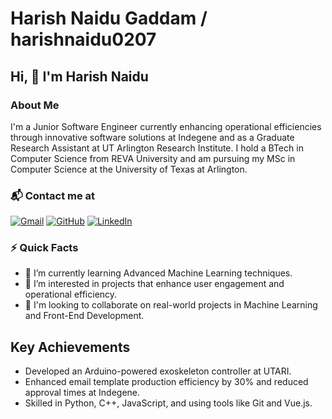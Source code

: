 # Harish Naidu Gaddam / harishnaidu0207

## Hi, 👋 I'm Harish Naidu
### About Me
I'm a Junior Software Engineer currently enhancing operational efficiencies through innovative software solutions at Indegene and as a Graduate Research Assistant at UT Arlington Research Institute. I hold a BTech in Computer Science from REVA University and am pursuing my MSc in Computer Science at the University of Texas at Arlington.

### 📬 Contact me at
[![Gmail](https://img.shields.io/badge/Email-Harish-red?style=flat-square&logo=gmail&logoColor=white)](mailto:harish.naidu0207@gmail.com)
[![GitHub](https://img.shields.io/badge/GitHub-harishnaidu0207-lightgrey?style=flat-square&logo=github)](https://github.com/harishnaidu0207)
[![LinkedIn](https://img.shields.io/badge/LinkedIn-Harish_Naidu-blue?style=flat-square&logo=linkedin)](https://linkedin.com/in/g-harish-naidu)

### ⚡️ Quick Facts
- 🌱 I’m currently learning Advanced Machine Learning techniques.
- 👀 I’m interested in projects that enhance user engagement and operational efficiency.
- 💞️ I'm looking to collaborate on real-world projects in Machine Learning and Front-End Development.

## Key Achievements
- Developed an Arduino-powered exoskeleton controller at UTARI.
- Enhanced email template production efficiency by 30% and reduced approval times at Indegene.
- Skilled in Python, C++, JavaScript, and using tools like Git and Vue.js.
